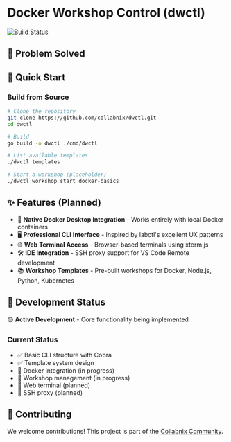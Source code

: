 # Docker Workshop Control (dwctl)

[![Build Status](https://github.com/collabnix/dwctl/workflows/CI/badge.svg)](https://github.com/collabnix/dwctl/actions)




## 🎯 Problem Solved


## 🚀 Quick Start

### Build from Source
```bash
# Clone the repository
git clone https://github.com/collabnix/dwctl.git
cd dwctl

# Build
go build -o dwctl ./cmd/dwctl

# List available templates
./dwctl templates

# Start a workshop (placeholder)
./dwctl workshop start docker-basics
```

## ✨ Features (Planned)

- 🐳 **Native Docker Desktop Integration** - Works entirely with local Docker containers
- 🖥️ **Professional CLI Interface** - Inspired by labctl's excellent UX patterns  
- 🌐 **Web Terminal Access** - Browser-based terminals using xterm.js
- 🛠️ **IDE Integration** - SSH proxy support for VS Code Remote development
- 📚 **Workshop Templates** - Pre-built workshops for Docker, Node.js, Python, Kubernetes


## 🚧 Development Status

🟡 **Active Development** - Core functionality being implemented

### Current Status
- ✅ Basic CLI structure with Cobra
- ✅ Template system design
- 🚧 Docker integration (in progress)
- 🚧 Workshop management (in progress)
- 🚧 Web terminal (planned)
- 🚧 SSH proxy (planned)

## 🤝 Contributing

We welcome contributions! This project is part of the [Collabnix Community](https://collabnix.com).


